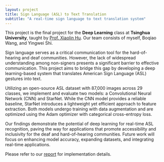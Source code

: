 ```yaml
---
layout: project
title: Sign Language (ASL) to Text Translation
subtitle: "A real-time sign language to text translation system"
---
```

<script src="https://cdn.mathjax.org/mathjax/latest/MathJax.js?config=TeX-AMS-MML_HTMLorMML" type="text/javascript"></script>

This project is the final project for the **Deep Learning** class at **Tsinghua University**, taught by <a href="https://www.xlhu.cn/">Prof. Xiaolin Hu</a>. Our team consists of myself, Boqiao Wang, and Yingwei Shi.

Sign language serves as a critical communication tool for the hard-of-hearing and deaf communities. However, the lack of widespread understanding among non-signers presents a significant barrier to effective communication. This project aims to bridge this gap by developing a deep learning-based system that translates American Sign Language (ASL) gestures into text.

Utilizing an open-source ASL dataset with 87,000 images across 29 classes, we implement and evaluate two models: a Convolutional Neural Network (CNN) and StarNet. While the CNN model provides a reliable baseline, StarNet introduces a lightweight yet efficient approach to feature extraction. Both models undergo training with data augmentation and are optimized using the Adam optimizer with categorical cross-entropy loss.

Our findings demonstrate the potential of deep learning for real-time ASL recognition, paving the way for applications that promote accessibility and inclusivity for the deaf and hard-of-hearing communities. Future work will focus on enhancing model accuracy, expanding datasets, and integrating real-time applications.

Please refer to our <a href="/assets/projects/2024_asl-to-text/report.pdf">report</a> for implementation details.
